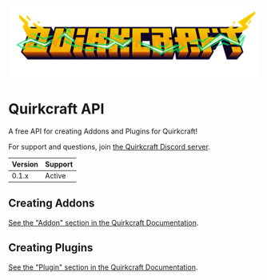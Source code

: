 ![Quirkcraft Logo](docs/assets/Quirkcraft_logo.png)

# Quirkcraft API

A free API for creating Addons and Plugins for Quirkcraft!

For support and questions, join [the Quirkcraft Discord server][Discord].

[Discord]: https://discord.quirkstudios.xyz/quirkcraft/

| Version | Support |
|---------|---------|
| 0.1.x   | Active  |

## Creating Addons

[See the "Addon" section in the Quirkcraft Documentation][Addon].

[Addon]: https://quirkcraft.quirkstudios.xyz/addon/

## Creating Plugins

[See the "Plugin" section in the Quirkcraft Documentation][Plugin].

[Plugin]: https://quirkcraft.quirkstudios.xyz/plugin/